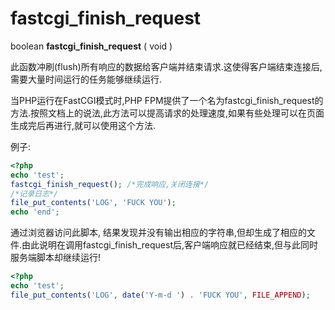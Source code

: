 # fastcgi\_finish\_request

boolean **fastcgi\_finish\_request** \( void \)

此函数冲刷\(flush\)所有响应的数据给客户端并结束请求.这使得客户端结束连接后,需要大量时间运行的任务能够继续运行.

当PHP运行在FastCGI模式时,PHP FPM提供了一个名为fastcgi\_finish\_request的方法.按照文档上的说法,此方法可以提高请求的处理速度,如果有些处理可以在页面生成完后再进行,就可以使用这个方法.

例子:

```php
<?php
echo 'test';
fastcgi_finish_request(); /*完成响应,关闭连接*/
/*记录日志*/
file_put_contents('LOG', 'FUCK YOU');
echo 'end';
```

通过浏览器访问此脚本, 结果发现并没有输出相应的字符串,但却生成了相应的文件.由此说明在调用fastcgi\_finish\_request后,客户端响应就已经结束,但与此同时服务端脚本却继续运行!

```php
<?php
echo 'test';
file_put_contents('LOG', date('Y-m-d ') . 'FUCK YOU', FILE_APPEND);
```











